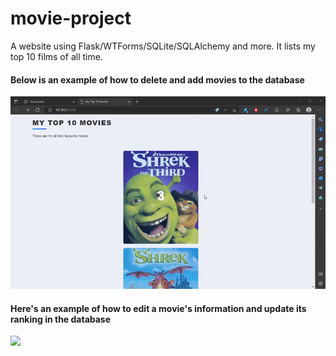 # movie-project
A website using Flask/WTForms/SQLite/SQLAlchemy and more. It lists my top 10 films of all time.

#### Below is an example of how to delete and add movies to the database
![](https://github.com/chlorin3/movie-project/blob/master/gifs/movies_1.gif)

#### Here's an example of how to edit a movie's information and update its ranking in the database
![](https://github.com/chlorin3/movie-project/blob/master/gifs/movies_2.gif)
